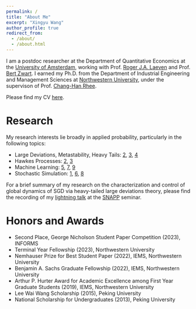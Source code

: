 ```yaml
---
permalink: /
title: "About Me"
excerpt: "Xingyu Wang"
author_profile: true
redirect_from: 
  - /about/
  - /about.html
---
```


I am a postdoc researcher at the Department of Quantitative Economics at the [University of Amsterdam](https://www.uva.nl/en), working with Prof. [Roger J.A. Laeven](https://www.rogerlaeven.nl) and Prof. [Bert Zwart](https://www.tue.nl/en/research/researchers/bert-zwart). I earned my Ph.D. from the Department of Industrial Engineering and Management Sciences at [Northwestern
University](https://www.northwestern.edu/), under the supervison of Prof. [Chang-Han Rhee](https://chrhee.github.io/). 

Please find my CV [here](https://joshwang0322.github.io/files/CV_XingyuWang__2025_.pdf). 





Research
======

My research interests lie broadly in applied probability, particularly in the following topics:
- Large Deviations, Metastability, Heavy Tails: [2](https://arxiv.org/pdf/2503.01004), [3](https://arxiv.org/pdf/2504.01119), [4](https://arxiv.org/pdf/2307.03479)
- Hawkes Processes: [2](https://arxiv.org/pdf/2503.01004), [3](https://arxiv.org/pdf/2504.01119)
- Machine Learning: [5](https://arxiv.org/pdf/2501.19239), [7](https://openreview.net/pdf?id=B3Nde6lvab), [9](https://proceedings.mlr.press/v80/wang18d/wang18d.pdf)
- Stochastic Simulation: [1](https://arxiv.org/pdf/2309.13820), [6](https://joshwang0322.github.io/files/WangRhee23b.pdf), [8](https://informs-sim.org/wsc20papers/034.pdf)

For a brief summary of my research on the characterization and control of global dynamics of SGD via heavy-tailed large deviations theory, please find the recording of my [lightning talk](https://youtu.be/iXtA03euFQY?si=hadEnBdoLAH_ojpx&t=2831) at the [SNAPP](https://sites.google.com/view/snappseminar/home?authuser=0) seminar. 




Honors and Awards
======

- Second Place, George Nicholson Student Paper Competition (2023), INFORMS
- Terminal Year Fellowship (2023), Northwestern University
- Nemhauser Prize for Best Student Paper (2022), IEMS, Northwestern University
- Benjamin A. Sachs Graduate Fellowship (2022), IEMS, Northwestern University
- Arthur P. Hurter Award for Academic Excellence among First Year Graduate Students (2019), IEMS, Northwestern University
- Lee Wai Wang Scholarship (2015), Peking University
- National Scholarship for Undergraduates (2013), Peking University
